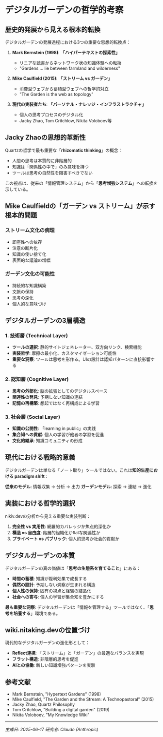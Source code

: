 # デジタルガーデンの哲学的考察

## 歴史的発展から見える根本的転換

デジタルガーデンの発展過程における3つの重要な思想的転換点：

1. **Mark Bernstein (1998)**: **「ハイパーテキストの探索性」**
   - リニアな読書からネットワーク状の知識体験への転換
   - "Gardens … lie between farmland and wilderness"

2. **Mike Caulfield (2015)**: **「ストリーム vs ガーデン」**
   - 消費型ウェブから蓄積型ウェブへの哲学的対立
   - "The Garden is the web as topology"

3. **現代の実装者たち**: **「パーソナル・ナレッジ・インフラストラクチャ」**
   - 個人の思考プロセスのデジタル化
   - Jacky Zhao, Tom Critchlow, Nikita Voloboev等

## Jacky Zhaoの思想的革新性

Quartzの哲学で最も重要な「**rhizomatic thinking**」の概念：

- 人間の思考は本質的に非階層的
- 知識は「関係性の中で」のみ意味を持つ
- ツールは思考の自然性を阻害すべきでない

この視点は、従来の「情報管理システム」から「**思考増強システム**」への転換を示している。

## Mike Caulfieldの「ガーデン vs ストリーム」が示す根本的問題

### ストリーム文化の病理
- 即座性への依存
- 注意の断片化
- 知識の使い捨て化
- 表面的な議論の増幅

### ガーデン文化の可能性
- 持続的な知識構築
- 文脈の保持
- 思考の深化
- 個人的な意味づけ

## デジタルガーデンの3層構造

### 1. 技術層 (Technical Layer)
- **ツールの選択**: 静的サイトジェネレーター、双方向リンク、検索機能
- **実装哲学**: 摩擦の最小化、カスタマイゼーション可能性
- **重要な洞察**: ツールは思考を形作る。UIの設計は認知パターンに直接影響する

### 2. 認知層 (Cognitive Layer)
- **思考の外部化**: 脳の拡張としてのデジタルスペース
- **関連性の発見**: 予期しない知識の連結
- **記憶の再構築**: 想起ではなく再構成による学習

### 3. 社会層 (Social Layer)
- **知識の公開性**: 「learning in public」の実践
- **集合知への貢献**: 個人の学習が他者の学習を促進
- **文化的継承**: 知識コミュニティの形成

## 現代における戦略的意義

デジタルガーデンは単なる「ノート取り」ツールではない。これは**知的生産における paradigm shift**：

**従来のモデル**: 情報収集 → 分析 → 出力
**ガーデンモデル**: 探索 → 連結 → 進化

## 実装における哲学的選択

nikiv.devの分析から見える重要な実装判断：

1. **完全性 vs 実用性**: 網羅的カバレッジか焦点的深化か
2. **構造 vs 自由度**: 階層的組織化かflatな関連性か
3. **プライベート vs パブリック**: 個人的思考か社会的貢献か

## デジタルガーデンの本質

デジタルガーデンの真の価値は「**思考の生態系を育てること**」にある：

- **時間の蓄積**: 知識が複利効果で成長する
- **偶然の設計**: 予期しない洞察が生まれる構造
- **個人性の保持**: 固有の視点と経験の結晶化
- **社会への寄与**: 個人の学習が集合知を豊かにする

**最も重要な洞察**: デジタルガーデンは「情報を管理する」ツールではなく、「**思考を培養する**」環境である。

## wiki.nitaking.devの位置づけ

現代的なデジタルガーデンの進化形として：

- **Reflect連携**: 「ストリーム」と「ガーデン」の最適なバランスを実現
- **フラット構造**: 非階層的思考を促進
- **AIとの協働**: 新しい知識増強パターンを実験

## 参考文献

- Mark Bernstein, "Hypertext Gardens" (1998)
- Mike Caulfield, "The Garden and the Stream: A Technopastoral" (2015)
- Jacky Zhao, Quartz Philosophy
- Tom Critchlow, "Building a digital garden" (2019)
- Nikita Voloboev, "My Knowledge Wiki"

---
*生成日: 2025-06-17*
*研究者: Claude (Anthropic)*